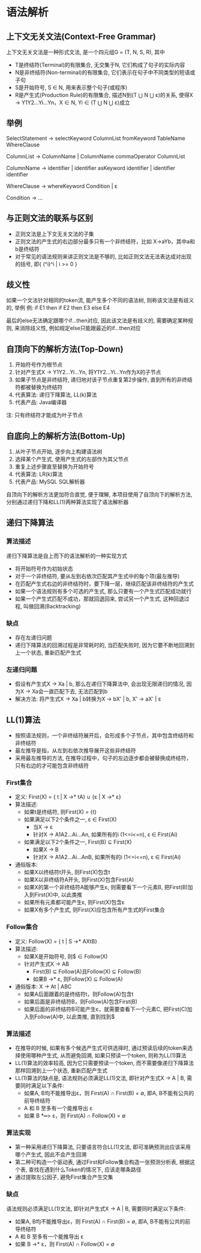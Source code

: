 # 语法解析

## 上下文无关文法(Context-Free Grammar)
上下文无关文法是一种形式文法, 是一个四元组G = (T, N, S, R), 其中
- T是终结符(Terminal)的有限集合, 无交集于N, 它们构成了句子的实际内容
- N是非终结符(Non-terminal)的有限集合, 它们表示在句子中不同类型的短语或子句
- S是开始符号, S ∈ N, 用来表示整个句子(或程序)
- R是产生式(Production Rule)的有限集合, 描述N到(T ⋃ N ⋃ ε)的关系, 使得X -> Y1Y2...Yi...Yn，X ∈ N, Yi ∈ (T ⋃ N ⋃ ε)成立

## 举例
SelectStatement -> selectKeyword ColumnList fromKeyword TableName WhereClause

ColumnList -> ColumnName | ColumnName commaOperator ColumnList

ColumnName -> identifier | identifier asKeyword identifier | identifier identifier

WhereClause -> whereKeyword Condition | ε

Condition -> ...


## 与正则文法的联系与区别
- 正则文法是上下文无关文法的子集
- 正则文法的产生式的右边部分最多只有一个非终结符，比如 X->aYb，其中a和b是终结符
- 对于常见的语法规则来讲正则文法是不够的, 比如正则文法无法表达成对出现的括号, 即{ (^i)^i | i >= 0 }

## 歧义性
如果一个文法针对相同的token流, 能产生多个不同的语法树, 则称该文法是有歧义的, 举例
例: if E1 then if E2 then E3 else E4

最后的else无法确定跟哪个if...then对应, 因此该文法是有歧义的, 需要确定某种规则, 来消除歧义性, 例如规定else只能跟最近的if...then对应

## 自顶向下的解析方法(Top-Down)
1. 开始符号作为根节点
2. 针对产生式X -> Y1Y2...Yi...Yn, 将Y1Y2...Yi...Yn作为X的子节点
3. 如果子节点是非终结符, 递归地对该子节点重复第2步操作, 直到所有的非终结符都被替换为终结符
4. 代表算法: 递归下降算法, LL(k)算法
5. 代表产品: Java编译器

注: 只有终结符才能成为叶子节点

## 自底向上的解析方法(Bottom-Up)
1. 从叶子节点开始, 逐步向上构建语法树
2. 选择某个产生式, 使用产生式的左部作为其父节点
3. 重复上述步骤直至替换为开始符号
4. 代表算法: LR(k)算法
5. 代表产品: MySQL SQL解析器

自顶向下的解析方法更加符合直觉, 便于理解, 本项目使用了自顶向下的解析方法, 分别通过递归下降和LL(1)两种算法实现了语法解析器

## 递归下降算法
### 算法描述
递归下降算法是自上而下的语法解析的一种实现方式
- 将开始符号作为初始状态
- 对于一个非终结符, 要从左到右依次匹配其产生式中的每个项(最左推导)
- 在匹配产生式右边的非终结符时，要下降一层，继续匹配该非终结符的产生式
- 如果一个语法规则有多个可选的产生式, 那么只要有一个产生式匹配成功就行
- 如果一个产生式匹配不成功，那就回退回来, 尝试另一个产生式, 这种回退过程, 叫做回溯(Backtracking)

### 缺点
- 存在左递归问题
- 递归下降算法的回溯过程是非常耗时的, 当匹配失败时, 因为它要不断地回溯到上一个状态, 重新匹配产生式

### 左递归问题
- 假设有产生式X -> Xa | b, 那么在递归下降算法中, 会出现无限递归的情况, 因为X -> Xa会一直匹配下去, 无法匹配到b
- 解决方法: 将产生式X -> Xa | b转换为X -> bX' | b, X' -> aX' | ε

## LL(1)算法
- 按照语法规则，一个非终结符展开后，会形成多个子节点，其中包含终结符和非终结符
- 最左推导是指，从左到右依次推导展开这些非终结符
- 采用最左推导的方法, 在推导过程中，句子的左边逐步都会被替换成终结符，只有右边的才可能包含非终结符

### First集合
- 定义: First(X) = { t | X →* tA} ∪ {ε | X →* ε}
- 算法描述:
    - 如果t是终结符, 则First(X) = {t}
    - 如果满足以下2个条件之一, ε ∈ First(X)
        - 当X → ε
        - 针对X -> A1A2...Ai...An, 如果所有的i (1<=i<=n), ε ∈ First(Ai)
    - 如果满足以下2个条件之一, First(B) ⊆ First(X)
        - 如果X -> B
        - 针对X -> A1A2...Ai...AnB, 如果所有的i (1<=i<=n), ε ∈ First(Ai)
- 通俗版本:
    - 如果X以终结符t开头, 则First(X)包含t
    - 如果X以非终结符A开头, 则First(X)包含First(A)
    - 如果X的第一个非终结符A能够产生ε, 则需要看下一个元素B, 把First(B)加入到First(X)中, 以此类推
    - 如果所有元素都可能产生ε, 则First(X)包含ε
    - 如果X有多个产生式, 则First(X)应包含所有产生式的First集合

### Follow集合
- 定义: Follow(X) = { t | S →* AXtB}
- 算法描述:
  - 如果X是开始符号, 则$ ∈ Follow(X)
  - 针对产生式X -> AB
    - First(B) ⊆ Follow(A)且Follow(X) ⊆ Follow(B)
    - 如果B ->* ε, 则Follow(X) ⊆ Follow(A)
- 通俗版本: X -> At | ABC
  - 如果A后面跟着的是终结符t，则Follow(A)包含t
  - 如果后面是非终结符B，则Follow(A)包含First(B)
  - 如果后面的非终结符B可能产生ε，就需要查看下一个元素C, 把First(C)加入到Follow(A)中, 以此类推, 直到找到$

### 算法描述
- 在推导的时候, 如果有多个候选产生式可供选择时, 通过预读后续的token来选择使用哪种产生式, 从而避免回溯, 如果只预读一个token, 则称为LL(1)算法
- LL(1)算法的效率较高, 因为它只需要预读一个token, 而不需要像递归下降算法那样回溯到上一个状态, 重新匹配产生式
- LL(1)算法的缺点是, 语法规则必须满足LL(1)文法, 即针对产生式X -> A | B, 需要同时满足以下条件:
  - 如果A, B均不能推导出ε，则 First(A) ∩ First(B) = ∅, 即A, B不能有公共的前导终结符
  - A 和 B 至多有一个能推导出 ε
  - 如果 B *═> ε，则 First(A) ∩ Follow(X) = ∅

### 算法实现
- 第一种采用递归下降算法, 只要语言符合LL(1)文法, 即可准确预测出应该采用哪个产生式, 因此不会产生回溯
- 第二种可构造一个驱动表, 通过First和Follow集合构造一张预测分析表, 根据这个表, 查找在遇到什么Token的情况下, 应该走哪条路径
- 通过提取左公因子, 避免First集合产生交集

### 缺点
语法规则必须满足LL(1)文法, 即针对产生式X -> A | B, 需要同时满足以下条件:
- 如果A, B均不能推导出ε，则 First(A) ∩ First(B) = ∅, 即A, B不能有公共的前导终结符
- A 和 B 至多有一个能推导出 ε
- 如果 B ->* ε，则 First(A) ∩ Follow(X) = ∅